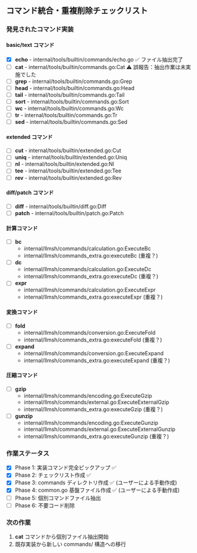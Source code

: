 ## コマンド統合・重複削除チェックリスト

### 発見されたコマンド実装

#### basic/text コマンド
- [x] **echo** - internal/tools/builtin/commands/echo.go ✅ ファイル抽出完了
- [ ] **cat** - internal/tools/builtin/commands.go:Cat ⚠️ 誤報告：抽出作業は未実施でした
- [ ] **grep** - internal/tools/builtin/commands.go:Grep
- [ ] **head** - internal/tools/builtin/commands.go:Head
- [ ] **tail** - internal/tools/builtin/commands.go:Tail
- [ ] **sort** - internal/tools/builtin/commands.go:Sort
- [ ] **wc** - internal/tools/builtin/commands.go:Wc
- [ ] **tr** - internal/tools/builtin/commands.go:Tr
- [ ] **sed** - internal/tools/builtin/commands.go:Sed

#### extended コマンド
- [ ] **cut** - internal/tools/builtin/extended.go:Cut
- [ ] **uniq** - internal/tools/builtin/extended.go:Uniq
- [ ] **nl** - internal/tools/builtin/extended.go:Nl
- [ ] **tee** - internal/tools/builtin/extended.go:Tee
- [ ] **rev** - internal/tools/builtin/extended.go:Rev

#### diff/patch コマンド
- [ ] **diff** - internal/tools/builtin/diff.go:Diff
- [ ] **patch** - internal/tools/builtin/patch.go:Patch

#### 計算コマンド
- [ ] **bc** 
  - internal/llmsh/commands/calculation.go:ExecuteBc
  - internal/llmsh/commands_extra.go:executeBc (重複？)
- [ ] **dc**
  - internal/llmsh/commands/calculation.go:ExecuteDc
  - internal/llmsh/commands_extra.go:executeDc (重複？)
- [ ] **expr**
  - internal/llmsh/commands/calculation.go:ExecuteExpr
  - internal/llmsh/commands_extra.go:executeExpr (重複？)

#### 変換コマンド
- [ ] **fold**
  - internal/llmsh/commands/conversion.go:ExecuteFold
  - internal/llmsh/commands_extra.go:executeFold (重複？)
- [ ] **expand**
  - internal/llmsh/commands/conversion.go:ExecuteExpand
  - internal/llmsh/commands_extra.go:executeExpand (重複？)

#### 圧縮コマンド
- [ ] **gzip**
  - internal/llmsh/commands/encoding.go:ExecuteGzip
  - internal/llmsh/commands/external.go:ExecuteExternalGzip
  - internal/llmsh/commands_extra.go:executeGzip (重複？)
- [ ] **gunzip**
  - internal/llmsh/commands/encoding.go:ExecuteGunzip
  - internal/llmsh/commands/external.go:ExecuteExternalGunzip
  - internal/llmsh/commands_extra.go:executeGunzip (重複？)

### 作業ステータス
- [x] Phase 1: 実装コマンド完全ピックアップ ✅
- [x] Phase 2: チェックリスト作成 ✅
- [x] Phase 3: commands ディレクトリ作成 ✅ (ユーザーによる手動作成)
- [x] Phase 4: common.go 基盤ファイル作成 ✅ (ユーザーによる手動作成)
- [ ] Phase 5: 個別コマンドファイル抽出
- [ ] Phase 6: 不要コード削除

### 次の作業
1. **cat** コマンドから個別ファイル抽出開始
2. 既存実装から新しい commands/ 構造への移行
